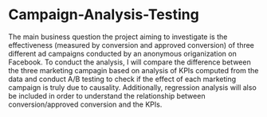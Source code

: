 # Campaign-Analysis-Testing
The main business question the project aiming to investigate is the effectiveness (measured by conversion and approved conversion) of three different ad campaigns conducted by an anonymous origanization on Facebook. To conduct the analysis, I will compare the difference between the three marketing campagin based on analysis of KPIs computed from the data and conduct A/B testing to check if the effect of each marketing campaign is truly due to causality. Additionally, regression analysis will also be included in order to understand the relationship between conversion/approved conversion and the KPIs.
